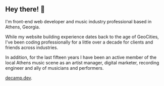 ## Hey there! 👋

I'm front-end web developer and music industry professional based in Athens, Georgia.

While my website building experience dates back to the age of GeoCities, I've been coding professionally for a little over a decade for clients and friends across industries.

In addition, for the last fifteen years I have been an active member of the local Athens music scene as an artist manager, digital marketer, recording engineer and ally of musicians and performers.

[decamp.dev](https://decamp.dev).
